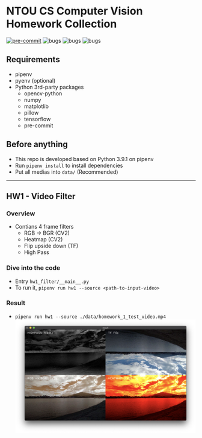 # NTOU CS Computer Vision Homework Collection
[![pre-commit](https://img.shields.io/badge/pre--commit-enabled-brightgreen?logo=pre-commit&style=flat-square&logoColor=white)](https://github.com/pre-commit/pre-commit)
![bugs](https://img.shields.io/badge/README-Great_IMO-green?&style=flat-square&logo=Read%20The%20Docs&logoColor=white)
![bugs](https://img.shields.io/badge/Bugs-A_lot-orange?&style=flat-square&logo=stackoverflow&logoColor=white) 
![bugs](https://img.shields.io/badge/CI-NOT_NOW-red?&style=flat-square&logo=CircleCI&logoColor=white)

## Requirements
- pipenv
- pyenv (optional)
- Python 3rd-party packages
  - opencv-python
  - numpy
  - matplotlib
  - pillow
  - tensorflow
  - pre-commit

## Before anything
- This repo is developed based on Python 3.9.1 on pipenv
- Run `pipenv install` to install dependencies
- Put all medias into `data/` (Recommended)

---

## HW1 - Video Filter
### Overview
- Contians 4 frame filters
  - RGB -> BGR (CV2)
  - Heatmap (CV2)
  - Flip upside down (TF)
  - High Pass

### Dive into the code
  - Entry `hw1_filter/__main__.py`
  - To run it, `pipenv run hw1 --source <path-to-input-video>`

### Result
- `pipenv run hw1 --source ./data/homework_1_test_video.mp4`
  <img src="docs/hw1_result.png"/>